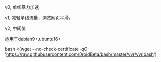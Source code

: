 v0, 单线暴力加速

v1, 减轻单线流量，浏览网页平滑。

v2, 中间值

适用于debian9+,ubuntu16+

bash <(wget --no-check-certificate -qO- 'https://raw.githubusercontent.com/DroidBeta/bash/master/vvr/vvr.bash')

